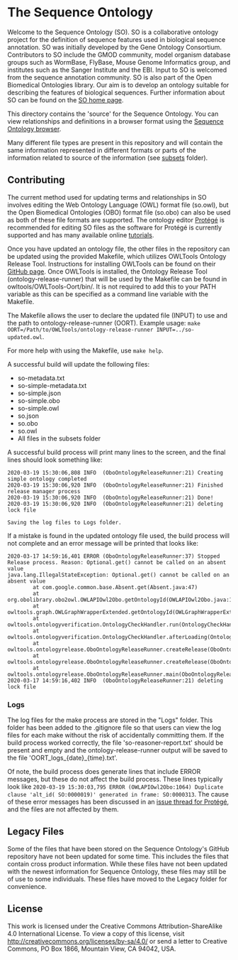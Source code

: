# The Sequence Ontology

Welcome to the Sequence Ontology (SO). SO is a collaborative ontology project for the definition of sequence features used in biological sequence annotation. SO was initially developed by the Gene Ontology Consortium. Contributors to SO include the GMOD community, model organism database groups such as WormBase, FlyBase, Mouse Genome Informatics group, and institutes such as the Sanger Institute and the EBI. Input to SO is welcomed from the sequence annotation community. SO is also part of the Open Biomedical Ontologies library. Our aim is to develop an ontology suitable for describing the features of biological sequences. Further information about SO can be found on the [SO home page](http://www.sequenceontology.org/).

This directory contains the 'source' for the Sequence Ontology. You can view relationships and definitions in a browser format using the [Sequence Ontology browser](http://www.sequenceontology.org/browser/obob.cgi).

Many different file types are present in this repository and will contain the same information represented in different formats or parts of the information related to source of the information (see [subsets](https://github.com/The-Sequence-Ontology/SO-Ontologies/tree/master/subsets) folder).

## Contributing

The current method used for updating terms and relationships in SO involves editing the Web Ontology Language (OWL) format file (so.owl), but the Open Biomedical Ontologies (OBO) format file (so.obo) can also be used as both of these file formats are supported. The ontology editor [Prot&eacute;g&eacute;](https://protege.stanford.edu/) is recommended for editing SO files as the software for Prot&eacute;g&eacute; is currently supported and has many available online [tutorials](https://www.youtube.com/user/TheProtegeProject).

Once you have updated an ontology file, the other files in the repository can be updated using the provided Makefile, which utilizes OWLTools Ontology Release Tool. Instructions for installing OWLTools can be found on their [GitHub page](https://github.com/owlcollab/owltools). Once OWLTools is installed, the Ontology Release Tool (ontology-release-runner) that will be used by the Makefile can be found in owltools/OWLTools-Oort/bin/. It is not required to add this to your PATH variable as this can be specified as a command line variable with the Makefile.

The Makefile allows the user to declare the updated file (INPUT) to use and the path to ontology-release-runner (OORT). Example usage: `make OORT=/Path/to/OWLTools/ontology-release-runner INPUT=../so-updated.owl`.

For more help with using the Makefile, use `make help`.

A successful build will update the following files:
+ so-metadata.txt
+ so-simple-metadata.txt
+ so-simple.json
+ so-simple.obo
+ so-simple.owl
+ so.json
+ so.obo
+ so.owl
+ All files in the subsets folder

A successful build process will print many lines to the screen, and the final lines should look something like:

```
2020-03-19 15:30:06,808 INFO  (OboOntologyReleaseRunner:21) Creating simple ontology completed
2020-03-19 15:30:06,920 INFO  (OboOntologyReleaseRunner:21) Finished release manager process
2020-03-19 15:30:06,920 INFO  (OboOntologyReleaseRunner:21) Done!
2020-03-19 15:30:06,920 INFO  (OboOntologyReleaseRunner:21) deleting lock file

Saving the log files to Logs folder.
```

If a mistake is found in the updated ontology file used, the build process will not complete and an error message will be printed that looks like:

```
2020-03-17 14:59:16,401 ERROR (OboOntologyReleaseRunner:37) Stopped Release process. Reason: Optional.get() cannot be called on an absent value
java.lang.IllegalStateException: Optional.get() cannot be called on an absent value
        at com.google.common.base.Absent.get(Absent.java:47)
        at org.obolibrary.obo2owl.OWLAPIOwl2Obo.getOntologyId(OWLAPIOwl2Obo.java:1178)
        at owltools.graph.OWLGraphWrapperExtended.getOntologyId(OWLGraphWrapperExtended.java:1462)
        at owltools.ontologyverification.OntologyCheckHandler.run(OntologyCheckHandler.java:98)
        at owltools.ontologyverification.OntologyCheckHandler.afterLoading(OntologyCheckHandler.java:69)
        at owltools.ontologyrelease.OboOntologyReleaseRunner.createRelease(OboOntologyReleaseRunner.java:660)
        at owltools.ontologyrelease.OboOntologyReleaseRunner.createRelease(OboOntologyReleaseRunner.java:500)
        at owltools.ontologyrelease.OboOntologyReleaseRunner.main(OboOntologyReleaseRunner.java:199)
2020-03-17 14:59:16,402 INFO  (OboOntologyReleaseRunner:21) deleting lock file
```

### Logs  

The log files for the make process are stored in the "Logs" folder. This folder has been added to the .gitignore file so that users can view the log files for each make without the risk of accidentally committing them. If the build process worked correctly, the file 'so-reasoner-report.txt' should be present and empty and the ontology-release-runner output will be saved to the file 'OORT_logs_{date}_{time}.txt'.

 Of note, the build process does generate lines that include ERROR messages, but these do not affect the build process. These lines typically look like `2020-03-19 15:30:03,795 ERROR (OWLAPIOwl2Obo:1064) Duplicate clause 'alt_id( SO:0000019)' generated in frame: SO:0000313`. The cause of these error messages has been discussed in an [issue thread for Prot&eacute;g&eacute;](https://github.com/protegeproject/protege/issues/501), and the files are not affected by them.  

## Legacy Files

Some of the files that have been stored on the Sequence Ontology's GitHub repository have not been updated for some time. This includes the files that contain cross product information. While these files have not been updated with the newest information for Sequence Ontology, these files may still be of use to some individuals. These files have moved to the Legacy folder for convenience.

## License

This work is licensed under the Creative Commons Attribution-ShareAlike 4.0 International License. To view a copy of this license, visit http://creativecommons.org/licenses/by-sa/4.0/ or send a letter to Creative Commons, PO Box 1866, Mountain View, CA 94042, USA.
